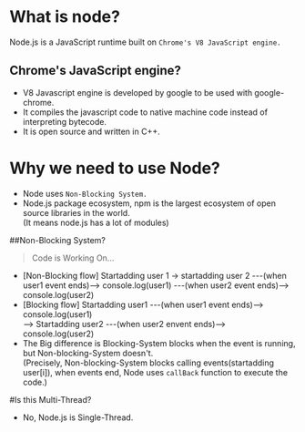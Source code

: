 # What is node?  
Node.js is a JavaScript runtime built on `Chrome's V8 JavaScript engine.`
  
## Chrome's JavaScript engine?  
- V8 Javascript engine is developed by google to be used with google-chrome.  
- It compiles the javascript code to native machine code instead of interpreting bytecode.  
- It is open source and written in C++.  

# Why we need to use Node?  
- Node uses `Non-Blocking System.`  
- Node.js package ecosystem, npm is the largest ecosystem of open source libraries in the world.  
(It means node.js has a lot of modules) 
 
##Non-Blocking System?  
>Code is Working On...  
- [Non-Blocking flow] Startadding user 1 -> startadding user 2 ---(when user1 event ends)--> console.log(user1) ---(when user2 event ends)--> console.log(user2)  
- [Blocking flow] Startadding user1 ---(when user1 event ends)--> console.log(user1)  
--> Startadding user2 ---(when user2 envent ends)--> console.log(user2)  
- The Big difference is Blocking-System blocks when the event is running, but Non-blocking-System doesn't.  
(Precisely, Non-blocking-System blocks calling events(startadding user[i]), when events end, Node uses `callBack` function to execute the code.)     

#Is this Multi-Thread?  
- No, Node.js is Single-Thread.  
 





